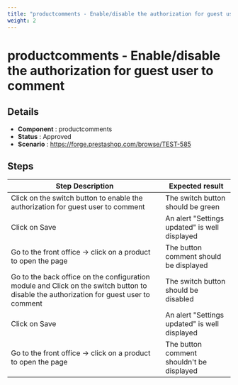 ```yaml
---
title: "productcomments - Enable/disable the authorization for guest user to comment"
weight: 2
---
```


# productcomments - Enable/disable the authorization for guest user to comment
## Details
* **Component** : productcomments
* **Status** : Approved
* **Scenario** : https://forge.prestashop.com/browse/TEST-585

## Steps
| Step Description | Expected result |
| ----- | ----- |
| Click on the switch button to enable the authorization for guest user to comment | The switch button should be green |
| Click on Save | An alert "Settings updated" is well displayed |
| Go to the front office -> click on a product to open the page | The button comment should be displayed |
| Go to the back office on the configuration module and Click on the switch button to disable the authorization for guest user to comment | The switch button should be disabled |
| Click on Save | An alert "Settings updated" is well displayed |
| Go to the front office -> click on a product to open the page | The button comment shouldn't be displayed |